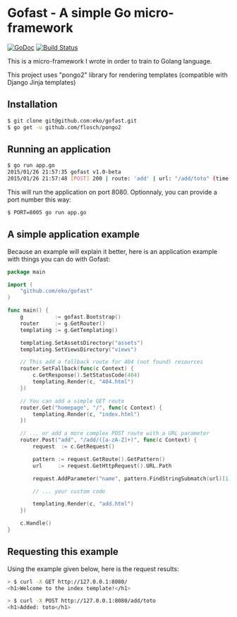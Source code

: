 Gofast - A simple Go micro-framework
====================================

[![GoDoc](https://godoc.org/github.com/eko/gofast?status.png)](https://godoc.org/github.com/eko/gofast)
[![Build Status](https://secure.travis-ci.org/eko/gofast.png?branch=master)](http://travis-ci.org/eko/gofast)

This is a micro-framework I wrote in order to train to Golang language.

This project uses "pongo2" library for rendering templates (compatible with Django Jinja templates)

Installation
------------

```bash
$ git clone git@github.com:eko/gofast.git
$ go get -u github.com/flosch/pongo2
```

Running an application
----------------------

```bash
$ go run app.go
2015/01/26 21:57:35 gofast v1.0-beta
2015/01/26 21:57:48 [POST] 200 | route: 'add' | url: "/add/toto" (time: 143.238us)
```

This will run the application on port 8080. Optionnaly, you can provide a port number this way:

```bash
$ PORT=8005 go run app.go
```

A simple application example
----------------------------

Because an example will explain it better, here is an application example with things you can do with Gofast:

```go
package main

import (
    "github.com/eko/gofast"
)

func main() {
    g          := gofast.Bootstrap()
    router     := g.GetRouter()
    templating := g.GetTemplating()

    templating.SetAssetsDirectory("assets")
    templating.SetViewsDirectory("views")

    // This add a fallback route for 404 (not found) resources
    router.SetFallback(func(c Context) {
        c.GetResponse().SetStatusCode(404)
        templating.Render(c, "404.html")
    })

    // You can add a simple GET route
    router.Get("homepage", "/", func(c Context) {
        templating.Render(c, "index.html")
    })

    // ... or add a more complex POST route with a URL parameter
    router.Post("add", "/add/([a-zA-Z]+)", func(c Context) {
        request  := c.GetRequest()

        pattern := request.GetRoute().GetPattern()
        url     := request.GetHttpRequest().URL.Path

        request.AddParameter("name", pattern.FindStringSubmatch(url)[1])

        // ... your custom code

        templating.Render(c, "add.html")
    })

    c.Handle()
}
```

Requesting this example
-----------------------

Using the example given below, here is the request results:

```bash
> $ curl -X GET http://127.0.0.1:8080/
<h1>Welcome to the index template!</h1>

> $ curl -X POST http://127.0.0.1:8080/add/toto
<h1>Added: toto</h1>
```
